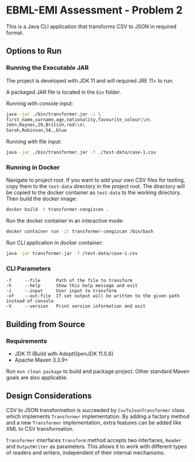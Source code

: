 # EBML-EMI Assessment - Problem 2
This is a Java CLI application that transforms CSV to JSON in required format.

## Options to Run
### Running the Executable JAR
The project is developed with JDK 11 and will required JRE 11+ to run.

A packaged JAR file is located in the `bin` folder. 

Running with console input:
```bash
java -jar ./bin/transformer.jar -i \
first_name,surname,age,nationality,favourite_colour\\n\
John,Keynes,29,British,red\\n\
Sarah,Robinson,54,,blue
```
Running with file input:
```bash
java -jar ./bin/transformer.jar -f ./test-data/case-1.csv
```
### Running in Docker
Navigate to project root. If you want to add your own CSV files for testing, copy them to the `test-data` directory in the project root.
The directory will be copied to the docker container as `test-data` to the working directory.
Then build the docker image:
```bash
docker build -t transformer-cengizcan .
```
Run the docker container in an interactive mode:
```bash
docker container run -it transformer-cengizcan /bin/bash
```
Run CLI application in docker container:
```bash
java -jar transformer.jar -f /test-data/case-1.csv
```

### CLI Parameters
```
-f     --file      Path of the file to transform
-h     --help      Show this help message and exit
-i     --input     User input to transform
-of    --out-file  If set output will be written to the given path instead of console
-V     --version   Print version information and exit
```
## Building from Source
### Requirements
* JDK 11 (Build with AdoptOpenJDK 11.0.8)
* Apache Maven 3.3.9+ 
  
Run `mvn clean package` to build and package project. Other standard Maven goals are also applicable.
  
## Design Considerations
CSV to JSON transformation is succeeded by `CsvToJsonTransformer` class which implements `Transformer` implementation.
By adding a factory method and a new `Transformer` implementation, extra features can be added like XML to CSV transformation.

`Transformer` interfaces `transform` method accepts two interfaces, `Reader` and `OutputWriter` as parameters. This allows it to work with different types of readers and writers, independent of their internal mechanisms.